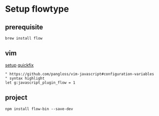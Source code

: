 # Setup flowtype

## prerequisite
```
brew install flow
```

## vim

[setup](https://github.com/rafaelrinaldi/til/blob/master/vim/linting-with-flow.md)
[quickfix](https://github.com/ryyppy/flow-vim-quickfix)

```vim
" https://github.com/pangloss/vim-javascript#configuration-variables
" syntax highlight
let g:javascript_plugin_flow = 1
```

## project

```
npm install flow-bin --save-dev
```
